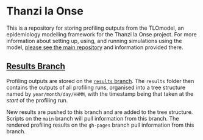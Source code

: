 # Thanzi la Onse

This is a repository for storing profiling outputs from the TLOmodel, an epidemiology modelling framework for the Thanzi la Onse project.
For more information about setting up, using, and running simulations using the model, [please see the main repository](https://github.com/UCL/TLOmodel) and information provided there.

## [Results Branch](https://github.com/UCL/TLOmodel-profiling/tree/results)

Profiling outputs are stored on the [`results` branch](https://github.com/UCL/TLOmodel-profiling/tree/results).
The `results` folder then contains the outputs of all profiling runs, organised into a tree structure named by `year/month/day/HHMM`, with the timestamp being that taken at the _start_ of the profiling run.

New results are pushed to this branch and are added to the tree structure.
Scripts on the `main` branch will pull information from this branch.
The rendered profiling results on the `gh-pages` branch pull information from this branch.